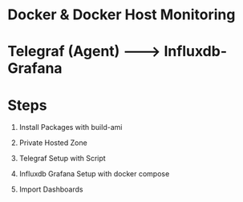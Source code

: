 # Docker & Docker Host Monitoring

# Telegraf (Agent) ---> Influxdb-Grafana

# Steps

1. Install Packages with build-ami

2. Private Hosted Zone

3. Telegraf Setup with Script

4. Influxdb Grafana Setup with docker compose

5. Import Dashboards